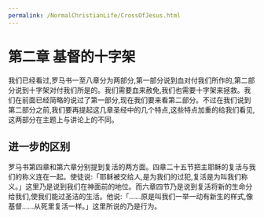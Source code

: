 ```yaml
---
permalink: /NormalChristianLife/CrossOfJesus.html
---
```

# 第二章 基督的十字架
我们已经看过,罗马书一至八章分为两部分,第一部分说到血对付我们所作的,第二部分说到十字架对付我们所是的。我们需要血来赦免,我们也需要十字架来拯救。我们在前面已经简略的说过了第一部分,现在我们要来看第二部分。不过在我们说到第二部分之前,我们要再提起这几章圣经中的几个特点,这些特点加重的给我们看见,这两部分在主题上与讲论上的不同。

## 进一步的区别
罗马书第四章和第六章分别提到复活的两方面。四章二十五节把主耶稣的复活与我们的称义连在一起。使徒说:「耶稣被交给人,是为我们的过犯,复活是为叫我们称义。」这里乃是说到我们在神面前的地位。而六章四节乃是说到复活将新的生命分给我们,使我们能过圣洁的生活。他说:「......原是叫我们一举一动有新生的样式,像基督......从死里复活一样。」这里所说的乃是行为。
